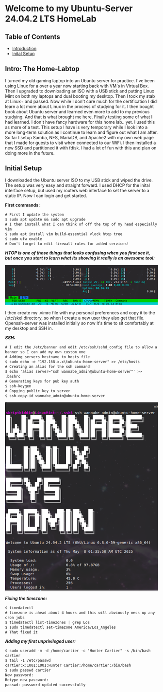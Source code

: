 # Welcome to my Ubuntu-Server 24.04.2 LTS HomeLab

## Table of Contents

  - [Introduction](#intro)
  - [Inital Setup](#initial)

## <a name="intro"></a>Intro: The Home-Labtop
I turned my old gaming laptop into an Ubuntu server for practice. I've been using Linux for a over a year now starting back with VM's in Virtual Box. Then I upgraded to downloading an ISO with a USB stick and putting Linux Mint on both my laptops and dual booting my desktop. Then I took my stab at Linux+ and passed. Now while I don't care much for the certification I did learn a lot more about Linux in the process of studying for it. I then bought book about Ubuntu server and learned even more to add to my previous studying. And that is what brought me here. Finally testing some of what I had learned. I don't have fancy hardware for this home lab.. yet. I used this as more of a test. This setup I have is very temporary while I look into a more long-term solution as I continue to learn and figure out what I am after. So far I setup Samba, NFS, MariaDB, and Apache2 with my own web page that I made for guests to visit when connected to our WiFi. I then installed a new SSD and partitioned it with fdisk. I had a lot of fun with this and plan on doing more in the future. 
## <a name="initial"></a>Initial Setup
I downloaded the Ubuntu server ISO to my USB stick and wiped the drive. The setup was very easy and straight forward. I used DHCP for the inital interface setup, but used my routers web interface to set the server to a static IP. Now I can login and get started.

**First commands:**
```shell
# First I update the system
$ sudo apt update && sudo apt upgrade
# I then install what I can think of off the top of my head especially Vim
$ sudo apt install vim build-essential vlock htop tree
$ sudo ufw enable
# Don't forget to edit firewall rules for added services!
```
***HTOP is one of those things that looks confusing when you first see it, but once you start to learn what its showing it really is an awesome tool:***
<p align="center"><img alt="HTOP" src="images/3HTOP.png" height="auto" width="600"></p>

I then create my .vimrc file with my personal preferences and copy it to the /etc/skel directory, so when I create a new user they also get that file. Openssh-server was installed initially so now it's time to sit comfortably at my desktop and SSH in.

***SSH:***
```shell
# I edit the /etc/banner and edit /etc/ssh/sshd_config file to allow a banner so I can add my own custom one
# Adding servers hostname to hosts file
$ sudo echo -e "192.168.x.x\tubuntu-home-server" >> /etc/hosts
# Creating an alias for the ssh command
$ echo 'alias server="ssh wannabe_admin@ubuntu-home-server"' >> .bashrc
# Generating keys for pub key auth
$ ssh-keygen
# Copying public key to server
$ ssh-copy-id wannabe_admin@ubuntu-home-server

```

<p align="center"><img alt="SSH Banner" src="images/1SSHLogin.png" height="auto" width="600"></p>

***Fixing the timezone:***
```shell
$ timedatectl
# timezone is ahead about 4 hours and this will abviously mess up any cron jobs
$ timedatectl list-timezones | grep Los
$ sudo timedatectl set-timezone America/Los_Angeles
# That fixed it
```

***Adding my first unprivileged user:***
```shell
$ sudo useradd -m -d /home/cartier -c "Hunter Cartier" -s /bin/bash cartier
$ tail -1 /etc/passwd
cartier:x:1001:1001:Hunter Cartier:/home/cartier:/bin/bash
$ sudo passwd cartier
New password: 
Retype new password: 
passwd: password updated successfully
```
